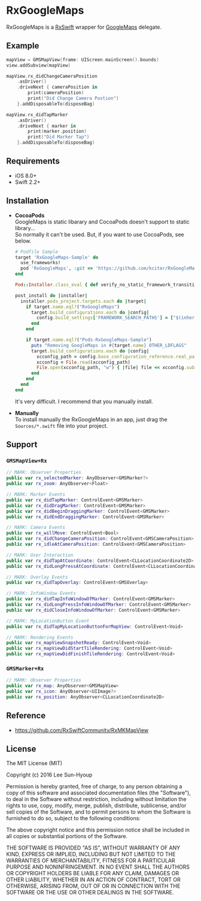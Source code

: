# RxGoogleMaps
RxGoogleMaps is a [RxSwift](https://github.com/ReactiveX/RxSwift) wrapper for [GoogleMaps](https://developers.google.com/maps/documentation/ios-sdk/start) delegate.

## Example
```swift
mapView = GMSMapView(frame: UIScreen.mainScreen().bounds)
view.addSubview(mapView)

mapView.rx_didChangeCameraPosition
    .asDriver()
    .driveNext { cameraPosition in
        print(cameraPosition)
        print("Did Change Camera Postion")
    }.addDisposableTo(disposeBag)

mapView.rx_didTapMarker
    .asDriver()
    .driveNext { marker in
        print(marker.position)
        print("Did Marker Tap")
    }.addDisposableTo(disposeBag)
```

## Requirements
* iOS 8.0+
* Swift 2.2+

## Installation
* **CocoaPods**
  <br>GoogleMaps is static libarary and CocoaPods doesn't support to static library...<br>So normally it can't be used. But, if you want to use CocoaPods, see below.
  ```ruby
  # Podfile Sample
  target 'RxGoogleMaps-Sample' do
    use_frameworks!
    pod 'RxGoogleMaps', :git => 'https://github.com/kciter/RxGoogleMaps', :tag => "0.1"
  end

  Pod::Installer.class_eval { def verify_no_static_framework_transitive_dependencies; end }

  post_install do |installer|
    installer.pods_project.targets.each do |target|
      if target.name.eql?("RxGoogleMaps")
        target.build_configurations.each do |config|
          config.build_settings['FRAMEWORK_SEARCH_PATHS'] = ["$(inherited)", "$(PODS_ROOT)/GoogleMaps/Frameworks"]
        end
      end
  
      if target.name.eql?("Pods-RxGoogleMaps-Sample")
        puts "Removing GoogleMaps in #{target.name} OTHER_LDFLAGS"
        target.build_configurations.each do |config|
          xcconfig_path = config.base_configuration_reference.real_path
          xcconfig = File.read(xcconfig_path)
          File.open(xcconfig_path, "w") { |file| file << xcconfig.sub('-framework "GoogleMaps"', '') }
        end
      end
    end
  end
  ```
  It's very difficult. I recommend that you manually install.

* **Manually**
  <br>To install manually the RxGoogleMaps in an app, just drag the `Sources/*.swift` file into your project.

## Support
### `GMSMapView+Rx`
```swift
// MARK: Observer Properties
public var rx_selectedMarker: AnyObserver<GMSMarker?>
public var rx_zoom: AnyObserver<Float>

// MARK: Marker Events
public var rx_didTapMarker: ControlEvent<GMSMarker>
public var rx_didDragMarker: ControlEvent<GMSMarker>
public var rx_didBeginDraggingMarker: ControlEvent<GMSMarker>
public var rx_didEndDraggingMarker: ControlEvent<GMSMarker>

// MARK: Camera Events
public var rx_willMove: ControlEvent<Bool>
public var rx_didChangeCameraPosition: ControlEvent<GMSCameraPosition>
public var rx_idleAtCameraPosition: ControlEvent<GMSCameraPosition>

// MARK: User Interaction
public var rx_didTapAtCoordinate: ControlEvent<CLLocationCoordinate2D>
public var rx_didLongPressAtCoordinate: ControlEvent<CLLocationCoordinate2D>

// MARK: Overlay Events
public var rx_didTapOverlay: ControlEvent<GMSOverlay>

// MARK: InfoWindow Events
public var rx_didTapInfoWindowOfMarker: ControlEvent<GMSMarker>
public var rx_didLongPressInfoWindowOfMarker: ControlEvent<GMSMarker>
public var rx_didCloseInfoWindowOfMarker: ControlEvent<GMSMarker>

// MARK: MyLocationButton Event
public var rx_didTapMyLocationButtonForMapView: ControlEvent<Void>

// MARK: Rendering Events
public var rx_mapViewSnapshotReady: ControlEvent<Void>
public var rx_mapViewDidStartTileRendering: ControlEvent<Void>
public var rx_mapViewDidFinishTileRendering: ControlEvent<Void>
```

### `GMSMarker+Rx`
```swift
// MARK: Observer Properties
public var rx_map: AnyObserver<GMSMapView>
public var rx_icon: AnyObserver<UIImage?>
public var rx_position: AnyObserver<CLLocationCoordinate2D>
```

## Reference
* https://github.com/RxSwiftCommunity/RxMKMapView

## License
The MIT License (MIT)

Copyright (c) 2016 Lee Sun-Hyoup

Permission is hereby granted, free of charge, to any person obtaining a copy
of this software and associated documentation files (the "Software"), to deal
in the Software without restriction, including without limitation the rights
to use, copy, modify, merge, publish, distribute, sublicense, and/or sell
copies of the Software, and to permit persons to whom the Software is
furnished to do so, subject to the following conditions:

The above copyright notice and this permission notice shall be included in all
copies or substantial portions of the Software.

THE SOFTWARE IS PROVIDED "AS IS", WITHOUT WARRANTY OF ANY KIND, EXPRESS OR
IMPLIED, INCLUDING BUT NOT LIMITED TO THE WARRANTIES OF MERCHANTABILITY,
FITNESS FOR A PARTICULAR PURPOSE AND NONINFRINGEMENT. IN NO EVENT SHALL THE
AUTHORS OR COPYRIGHT HOLDERS BE LIABLE FOR ANY CLAIM, DAMAGES OR OTHER
LIABILITY, WHETHER IN AN ACTION OF CONTRACT, TORT OR OTHERWISE, ARISING FROM,
OUT OF OR IN CONNECTION WITH THE SOFTWARE OR THE USE OR OTHER DEALINGS IN THE
SOFTWARE.
